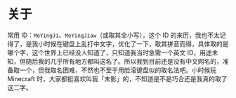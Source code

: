 # 关于

常用 ID：`MoYingJi`、`MoYingJiaw`（或取其全小写），这个 ID 的来历，我也不太记得了，是我小时候在键盘上乱打中文字，优化了一下，取其拼音而得，具体取的是哪个字，这个世界上已经没人知道了，只知道我当时急需一个英文 ID，用途未知，但随后我的几乎所有地方都叫这名了。所以我到目前还是没有中文网名的，准备取一个，但我取名困难，不然也不至于用脸滚键盘似的取名法吧。小时候玩 Minecraft 时，大家都挺喜欢叫我「末影」的，不知道是不是巧合还是我真的取了这二字。
